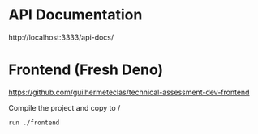 # API Documentation

http://localhost:3333/api-docs/

# Frontend (Fresh Deno)

https://github.com/guilhermeteclas/technical-assessment-dev-frontend

Compile the project and copy to /

```
run ./frontend
```
